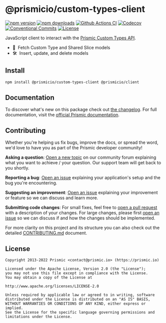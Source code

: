 # @prismicio/custom-types-client

[![npm version][npm-version-src]][npm-version-href]
[![npm downloads][npm-downloads-src]][npm-downloads-href]
[![Github Actions CI][github-actions-ci-src]][github-actions-ci-href]
[![Codecov][codecov-src]][codecov-href]
[![Conventional Commits][conventional-commits-src]][conventional-commits-href]
[![License][license-src]][license-href]

<!-- TODO: Replacing link to Prismic with [Prismic][prismic] is useful here -->

JavaScript client to interact with the [Prismic Custom Types API][prismic-custom-types-api].

- 🎣 &nbsp;Fetch Custom Type and Shared Slice models
- 🛠 &nbsp;Insert, update, and delete models

## Install

```bash
npm install @prismicio/custom-types-client @prismicio/client
```

## Documentation

To discover what's new on this package check out [the changelog][changelog]. For full documentation, visit the [official Prismic documentation][prismic-docs].

## Contributing

Whether you're helping us fix bugs, improve the docs, or spread the word, we'd love to have you as part of the Prismic developer community!

**Asking a question**: [Open a new topic][forum-question] on our community forum explaining what you want to achieve / your question. Our support team will get back to you shortly.

**Reporting a bug**: [Open an issue][repo-bug-report] explaining your application's setup and the bug you're encountering.

**Suggesting an improvement**: [Open an issue][repo-feature-request] explaining your improvement or feature so we can discuss and learn more.

**Submitting code changes**: For small fixes, feel free to [open a pull request][repo-pull-requests] with a description of your changes. For large changes, please first [open an issue][repo-feature-request] so we can discuss if and how the changes should be implemented.

For more clarity on this project and its structure you can also check out the detailed [CONTRIBUTING.md][contributing] document.

## License

```
Copyright 2013-2022 Prismic <contact@prismic.io> (https://prismic.io)

Licensed under the Apache License, Version 2.0 (the "License");
you may not use this file except in compliance with the License.
You may obtain a copy of the License at

http://www.apache.org/licenses/LICENSE-2.0

Unless required by applicable law or agreed to in writing, software
distributed under the License is distributed on an "AS IS" BASIS,
WITHOUT WARRANTIES OR CONDITIONS OF ANY KIND, either express or implied.
See the License for the specific language governing permissions and
limitations under the License.
```

<!-- Links -->

[prismic]: https://prismic.io
[prismic-custom-types-api]: https://prismic.io/docs/technologies/custom-types-api

<!-- TODO: Replace link with a more useful one if available -->

[prismic-docs]: https://prismic.io/docs
[changelog]: ./CHANGELOG.md
[contributing]: ./CONTRIBUTING.md

<!-- TODO: Replace link with a more useful one if available -->

[forum-question]: https://community.prismic.io
[repo-bug-report]: https://github.com/prismicio/prismic-custom-types-client/issues/new?assignees=&labels=bug&template=bug_report.md&title=
[repo-feature-request]: https://github.com/prismicio/prismic-custom-types-client/issues/new?assignees=&labels=enhancement&template=feature_request.md&title=
[repo-pull-requests]: https://github.com/prismicio/prismic-custom-types-client/pulls

<!-- Badges -->

[npm-version-src]: https://img.shields.io/npm/v/@prismicio/custom-types-client/latest.svg
[npm-version-href]: https://npmjs.com/package/@prismicio/custom-types-client
[npm-downloads-src]: https://img.shields.io/npm/dm/@prismicio/custom-types-client.svg
[npm-downloads-href]: https://npmjs.com/package/@prismicio/custom-types-client
[github-actions-ci-src]: https://github.com/prismicio/prismic-custom-types-client/workflows/ci/badge.svg
[github-actions-ci-href]: https://github.com/prismicio/prismic-custom-types-client/actions?query=workflow%3Aci
[codecov-src]: https://img.shields.io/codecov/c/github/prismicio/prismic-custom-types-client.svg
[codecov-href]: https://codecov.io/gh/prismicio/prismic-custom-types-client
[conventional-commits-src]: https://img.shields.io/badge/Conventional%20Commits-1.0.0-yellow.svg
[conventional-commits-href]: https://conventionalcommits.org
[license-src]: https://img.shields.io/npm/l/@prismicio/custom-types-client.svg
[license-href]: https://npmjs.com/package/@prismicio/custom-types-client
